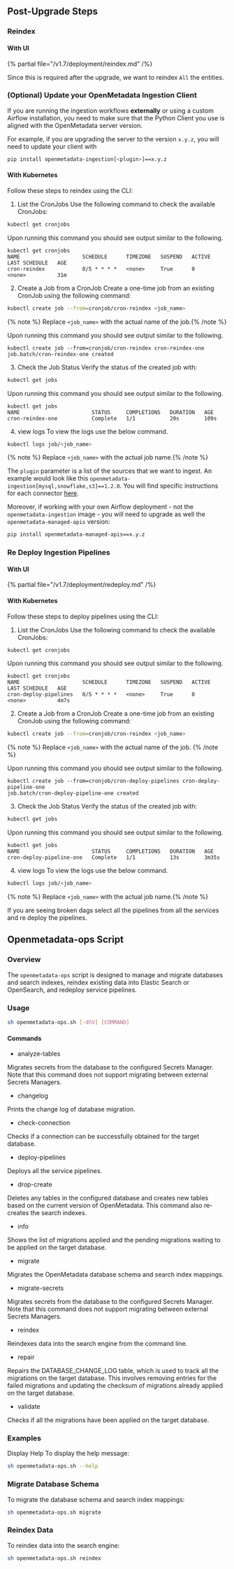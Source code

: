 ## Post-Upgrade Steps

### Reindex

#### With UI

{% partial file="/v1.7/deployment/reindex.md" /%}

Since this is required after the upgrade, we want to reindex `All` the entities.

### (Optional) Update your OpenMetadata Ingestion Client

If you are running the ingestion workflows **externally** or using a custom Airflow installation, you need to make sure that the Python Client you use is aligned
with the OpenMetadata server version.

For example, if you are upgrading the server to the version `x.y.z`, you will need to update your client with

```bash
pip install openmetadata-ingestion[<plugin>]==x.y.z
```

#### With Kubernetes
Follow these steps to reindex using the CLI:

1.	List the CronJobs
Use the following command to check the available CronJobs:
```bash
kubectl get cronjobs
```
Upon running this command you should see output similar to the following.
```CommandLine
kubectl get cronjobs
NAME                    SCHEDULE      TIMEZONE   SUSPEND   ACTIVE   LAST SCHEDULE   AGE
cron-reindex            0/5 * * * *   <none>     True      0        <none>          31m
```

2.	Create a Job from a CronJob
Create a one-time job from an existing CronJob using the following command:
```bash
kubectl create job --from=cronjob/cron-reindex <job_name>
```
{% note %} Replace `<job_name>` with the actual name of the job.{% /note %}

Upon running this command you should see output similar to the following.
```CommandLine
kubectl create job --from=cronjob/cron-reindex cron-reindex-one
job.batch/cron-reindex-one created
```
3.	Check the Job Status
Verify the status of the created job with:
```bash
kubectl get jobs
```
Upon running this command you should see output similar to the following.
```CommandLine
kubectl get jobs
NAME                       STATUS     COMPLETIONS   DURATION   AGE
cron-reindex-one           Complete   1/1           20s        109s
```
4. view logs 
To view the logs use the below command.
```bash
kubectl logs job/<job_name>
```
{% note %} Replace `<job_name>` with the actual job name.{% /note %}


The `plugin` parameter is a list of the sources that we want to ingest. An example would look like this `openmetadata-ingestion[mysql,snowflake,s3]==1.2.0`.
You will find specific instructions for each connector [here](/connectors).

Moreover, if working with your own Airflow deployment - not the `openmetadata-ingestion` image - you will need to upgrade
as well the `openmetadata-managed-apis` version:

```bash
pip install openmetadata-managed-apis==x.y.z
```

### Re Deploy Ingestion Pipelines

#### With UI

{% partial file="/v1.7/deployment/redeploy.md" /%}

#### With Kubernetes

Follow these steps to deploy pipelines using the CLI:
1.	List the CronJobs
Use the following command to check the available CronJobs:
```bash
kubectl get cronjobs
```
Upon running this command you should see output similar to the following.
```commandline
kubectl get cronjobs
NAME                    SCHEDULE      TIMEZONE   SUSPEND   ACTIVE   LAST SCHEDULE   AGE
cron-deploy-pipelines   0/5 * * * *   <none>     True      0        <none>          4m7s
```
2.	Create a Job from a CronJob
Create a one-time job from an existing CronJob using the following command:
```bash
kubectl create job --from=cronjob/cron-reindex <job_name>
```
{% note %} 
Replace `<job_name>` with the actual name of the job.
{% /note %}

Upon running this command you should see output similar to the following.
```commandline
kubectl create job --from=cronjob/cron-deploy-pipelines cron-deploy-pipeline-one
job.batch/cron-deploy-pipeline-one created
```
3.	Check the Job Status
Verify the status of the created job with:
```bash
kubectl get jobs
```
Upon running this command you should see output similar to the following.
```CommandLine
kubectl get jobs
NAME                       STATUS     COMPLETIONS   DURATION   AGE
cron-deploy-pipeline-one   Complete   1/1           13s        3m35s
```
4. view logs 
To view the logs use the below command.
```bash
kubectl logs job/<job_name>
```
{% note %} Replace `<job_name>` with the actual job name.{% /note %}

If you are seeing broken dags select all the pipelines from all the services and re deploy the pipelines.

## Openmetadata-ops Script

### Overview

The `openmetadata-ops` script is designed to manage and migrate databases and search indexes, reindex existing data into Elastic Search or OpenSearch, and redeploy service pipelines.

### Usage

``` bash
sh openmetadata-ops.sh [-dhV] [COMMAND]
```

#### Commands
* analyze-tables 

Migrates secrets from the database to the configured Secrets Manager. Note that this command does not support migrating between external Secrets Managers.

* changelog

Prints the change log of database migration.

* check-connection

Checks if a connection can be successfully obtained for the target database.

* deploy-pipelines

Deploys all the service pipelines.

* drop-create

Deletes any tables in the configured database and creates new tables based on the current version of OpenMetadata. This command also re-creates the search indexes.

* info

Shows the list of migrations applied and the pending migrations waiting to be applied on the target database.

* migrate

Migrates the OpenMetadata database schema and search index mappings.

* migrate-secrets

Migrates secrets from the database to the configured Secrets Manager. Note that this command does not support migrating between external Secrets Managers.

* reindex

Reindexes data into the search engine from the command line.

* repair

Repairs the DATABASE_CHANGE_LOG table, which is used to track all the migrations on the target database. This involves removing entries for the failed migrations and updating the checksum of migrations already applied on the target database.

* validate

Checks if all the migrations have been applied on the target database.

### Examples

Display Help To display the help message:

```bash
sh openmetadata-ops.sh --help
```

### Migrate Database Schema

To migrate the database schema and search index mappings:
```bash
sh openmetadata-ops.sh migrate
```

### Reindex Data

To reindex data into the search engine:
```bash
sh openmetadata-ops.sh reindex
```

